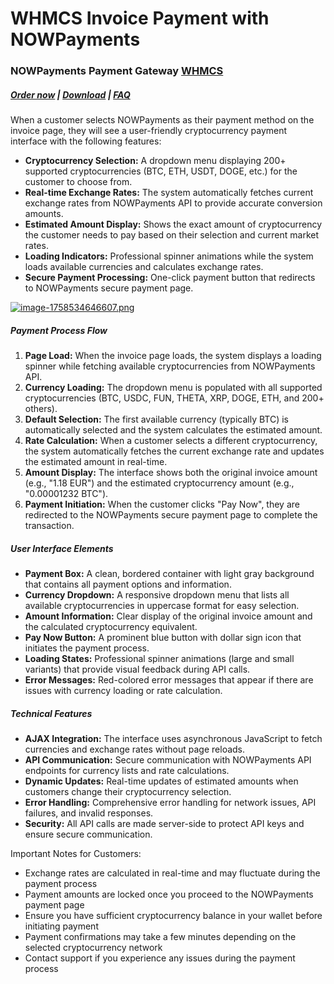# WHMCS Invoice Payment with NOWPayments

### NOWPayments Payment Gateway **[WHMCS](https://puqcloud.com/link.php?id=77)** 

#####  [Order now](https://puqcloud.com/index.php?rp=/store/whmcs-module-nowpayments-payment-gateway) | [Download](https://download.puqcloud.com/WHMCS/gateways/PUQ_WHMCS_PG-nowpayments/) | [FAQ](https://faq.puqcloud.com/)

When a customer selects NOWPayments as their payment method on the invoice page, they will see a user-friendly cryptocurrency payment interface with the following features:

- **Cryptocurrency Selection:** A dropdown menu displaying 200+ supported cryptocurrencies (BTC, ETH, USDT, DOGE, etc.) for the customer to choose from.
- **Real-time Exchange Rates:** The system automatically fetches current exchange rates from NOWPayments API to provide accurate conversion amounts.
- **Estimated Amount Display:** Shows the exact amount of cryptocurrency the customer needs to pay based on their selection and current market rates.
- **Loading Indicators:** Professional spinner animations while the system loads available currencies and calculates exchange rates.
- **Secure Payment Processing:** One-click payment button that redirects to NOWPayments secure payment page.

[![image-1758534646607.png](https://doc.puq.info/uploads/images/gallery/2025-09/scaled-1680-/image-1758534646607.png)](https://doc.puq.info/uploads/images/gallery/2025-09/image-1758534646607.png)

##### Payment Process Flow

1. **Page Load:** When the invoice page loads, the system displays a loading spinner while fetching available cryptocurrencies from NOWPayments API.
2. **Currency Loading:** The dropdown menu is populated with all supported cryptocurrencies (BTC, USDC, FUN, THETA, XRP, DOGE, ETH, and 200+ others).
3. **Default Selection:** The first available currency (typically BTC) is automatically selected and the system calculates the estimated amount.
4. **Rate Calculation:** When a customer selects a different cryptocurrency, the system automatically fetches the current exchange rate and updates the estimated amount in real-time.
5. **Amount Display:** The interface shows both the original invoice amount (e.g., "1.18 EUR") and the estimated cryptocurrency amount (e.g., "0.00001232 BTC").
6. **Payment Initiation:** When the customer clicks "Pay Now", they are redirected to the NOWPayments secure payment page to complete the transaction.

##### User Interface Elements

- **Payment Box:** A clean, bordered container with light gray background that contains all payment options and information.
- **Currency Dropdown:** A responsive dropdown menu that lists all available cryptocurrencies in uppercase format for easy selection.
- **Amount Information:** Clear display of the original invoice amount and the calculated cryptocurrency equivalent.
- **Pay Now Button:** A prominent blue button with dollar sign icon that initiates the payment process.
- **Loading States:** Professional spinner animations (large and small variants) that provide visual feedback during API calls.
- **Error Messages:** Red-colored error messages that appear if there are issues with currency loading or rate calculation.

##### Technical Features

- **AJAX Integration:** The interface uses asynchronous JavaScript to fetch currencies and exchange rates without page reloads.
- **API Communication:** Secure communication with NOWPayments API endpoints for currency lists and rate calculations.
- **Dynamic Updates:** Real-time updates of estimated amounts when customers change their cryptocurrency selection.
- **Error Handling:** Comprehensive error handling for network issues, API failures, and invalid responses.
- **Security:** All API calls are made server-side to protect API keys and ensure secure communication.

<p class="callout info">Important Notes for Customers:</p>

- Exchange rates are calculated in real-time and may fluctuate during the payment process
- Payment amounts are locked once you proceed to the NOWPayments payment page
- Ensure you have sufficient cryptocurrency balance in your wallet before initiating payment
- Payment confirmations may take a few minutes depending on the selected cryptocurrency network
- Contact support if you experience any issues during the payment process

<div id="bkmrk--0"><div></div></div>